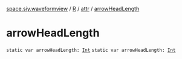 [space.siy.waveformview](../../index.md) / [R](../index.md) / [attr](index.md) / [arrowHeadLength](./arrow-head-length.md)

# arrowHeadLength

`static var arrowHeadLength: `[`Int`](https://kotlinlang.org/api/latest/jvm/stdlib/kotlin/-int/index.html)
`static var arrowHeadLength: `[`Int`](https://kotlinlang.org/api/latest/jvm/stdlib/kotlin/-int/index.html)